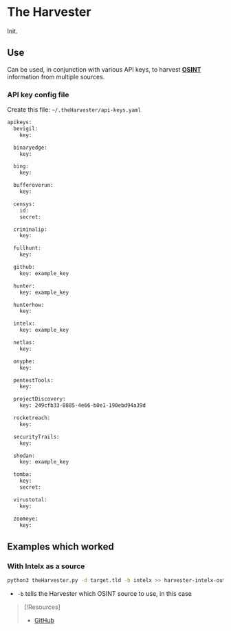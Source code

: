 
# The Harvester
Init.
## Use
Can be used, in conjunction with various API keys, to harvest **[OSINT](../../OSINT.md)** information from multiple sources. 
### API key config file
Create this file: `~/.theHarvester/api-keys.yaml`
```bash
apikeys:
  bevigil:
    key:

  binaryedge:
    key:

  bing:
    key:

  bufferoverun:
    key:

  censys:
    id:
    secret:

  criminalip:
    key:

  fullhunt:
    key:

  github:
    key: example_key

  hunter:
    key: example_key

  hunterhow:
    key:

  intelx:
    key: example_key

  netlas:
    key:

  onyphe:
    key:

  pentestTools:
    key:

  projectDiscovery:
    key: 249cfb33-8885-4e66-b0e1-190ebd94a39d

  rocketreach:
    key:

  securityTrails:
    key:

  shodan:
    key: example_key

  tomba:
    key:
    secret:

  virustotal:
    key:

  zoomeye:
    key:
```
## Examples which worked
### With Intelx as a source
```bash
python3 theHarvester.py -d target.tld -b intelx >> harvester-intelx-out
```
- `-b` tells the Harvester which OSINT source to use, in this case

> [!Resources]
> - [GitHub](https://github.com/laramies/theHarvester/)
